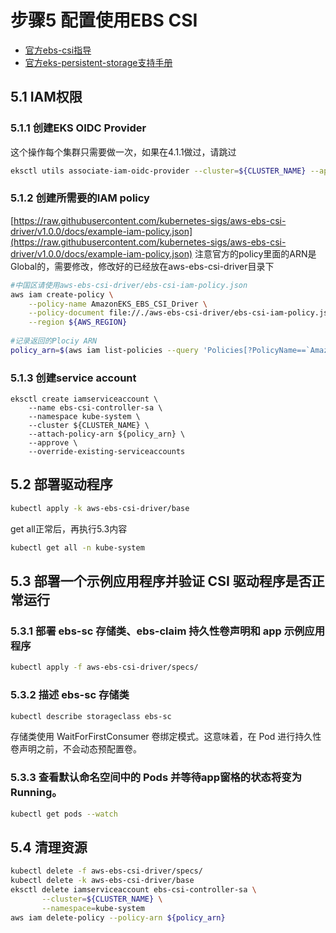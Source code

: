 # 步骤5 配置使用EBS CSI

* [官方ebs-csi指导](https://docs.aws.amazon.com/zh_cn/eks/latest/userguide/ebs-csi.html)
* [官方eks-persistent-storage支持手册](https://aws.amazon.com/premiumsupport/knowledge-center/eks-persistent-storage/)

## 5.1 IAM权限
### 5.1.1 创建EKS OIDC Provider

这个操作每个集群只需要做一次，如果在4.1.1做过，请跳过
```bash
eksctl utils associate-iam-oidc-provider --cluster=${CLUSTER_NAME} --approve --region ${AWS_REGION}
```
### 5.1.2 创建所需要的IAM policy
[https://raw.githubusercontent.com/kubernetes-sigs/aws-ebs-csi-driver/v1.0.0/docs/example-iam-policy.json](https://raw.githubusercontent.com/kubernetes-sigs/aws-ebs-csi-driver/v1.0.0/docs/example-iam-policy.json)
注意官方的policy里面的ARN是Global的，需要修改，修改好的已经放在aws-ebs-csi-driver目录下
```bash
#中国区请使用aws-ebs-csi-driver/ebs-csi-iam-policy.json
aws iam create-policy \
    --policy-name AmazonEKS_EBS_CSI_Driver \
    --policy-document file://./aws-ebs-csi-driver/ebs-csi-iam-policy.json \
    --region ${AWS_REGION}
        
#记录返回的Plociy ARN
policy_arn=$(aws iam list-policies --query 'Policies[?PolicyName==`AmazonEKS_EBS_CSI_Driver`].Arn' --output text --region ${AWS_REGION})
```

### 5.1.3 创建service account
```baseh
eksctl create iamserviceaccount \
    --name ebs-csi-controller-sa \
    --namespace kube-system \
    --cluster ${CLUSTER_NAME} \
    --attach-policy-arn ${policy_arn} \
    --approve \
    --override-existing-serviceaccounts
```

## 5.2 部署驱动程序
```bash
kubectl apply -k aws-ebs-csi-driver/base
```
get all正常后，再执行5.3内容
```bash
kubectl get all -n kube-system
```
## 5.3 部署一个示例应用程序并验证 CSI 驱动程序是否正常运行
### 5.3.1 部署 ebs-sc 存储类、ebs-claim 持久性卷声明和 app 示例应用程序
```bash
kubectl apply -f aws-ebs-csi-driver/specs/
```
### 5.3.2 描述 ebs-sc 存储类
```bash
kubectl describe storageclass ebs-sc
```
存储类使用 WaitForFirstConsumer 卷绑定模式。这意味着，在 Pod 进行持久性卷声明之前，不会动态预配置卷。
### 5.3.3 查看默认命名空间中的 Pods 并等待app窗格的状态将变为Running。
```bash
kubectl get pods --watch
```

## 5.4 清理资源
```bash
kubectl delete -f aws-ebs-csi-driver/specs/
kubectl delete -k aws-ebs-csi-driver/base
eksctl delete iamserviceaccount ebs-csi-controller-sa \
       --cluster=${CLUSTER_NAME} \
       --namespace=kube-system
aws iam delete-policy --policy-arn ${policy_arn}
```
